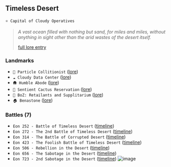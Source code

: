 ## Timeless Desert
`⭐ Capital of Cloudy Operatives`
 
> *A vast ocean filled with nothing but sand, for miles and miles, without anything in sight other than the arid wastes of the desert itself.*  
>  
> [full lore entry](<https://zeithalt.github.io//r/timeless_desert.html>)
### Landmarks
- `🎡 Particle Collitionist` ([lore](<https://zeithalt.github.io//r/partcile_collitionist.html>))
- `☁️ Cloudy Data Center` ([lore](<https://zeithalt.github.io//r/cloudy_co_datacenter.html>))
- `🛖 Humble Abode` ([lore](<https://zeithalt.github.io//r/humble_abode.html>))
- `🌵 Sentient Cactus Reservation` ([lore](<https://zeithalt.github.io//r/sentient_cactus_reservation.html>))
- `🏬 BoZ: Retailants and Supplitarium` ([lore](<https://zeithalt.github.io//r/boz_r_and_s.html>))
- `🏠 Benastone` ([lore](<https://zeithalt.github.io//r/benastone.html>))
### Battles (7)
- `Eon 252 - Battle of Timeless Desert` ([timeline](<https://zeithalt.github.io//t/#eon0252>))
- `Eon 272 - The 2nd Battle of Timeless Desert` ([timeline](<https://zeithalt.github.io//t/#eon0272>))
- `Eon 314 - The Battle of Corrupted Desert` ([timeline](<https://zeithalt.github.io//t/#eon0314>))
- `Eon 423 - The Foolish Battle of Timeless Desert` ([timeline](<https://zeithalt.github.io//t/#eon0423>))
- `Eon 506 - Rebellion in the Desert` ([timeline](<https://zeithalt.github.io//t/#eon0506>))
- `Eon 656 - The Sabotage in the Desert` ([timeline](<https://zeithalt.github.io//t/#eon0656>))
- `Eon 723 - 2nd Sabotage in the Desert` ([timeline](<https://zeithalt.github.io//t/#eon0723>))
![image](https://zeithalt.github.io/r/i/corrupted_desert.png)